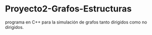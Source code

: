 # Proyecto2-Grafos-Estructuras
programa en C++ para la simulación de grafos tanto dirigidos  como no dirigidos.
